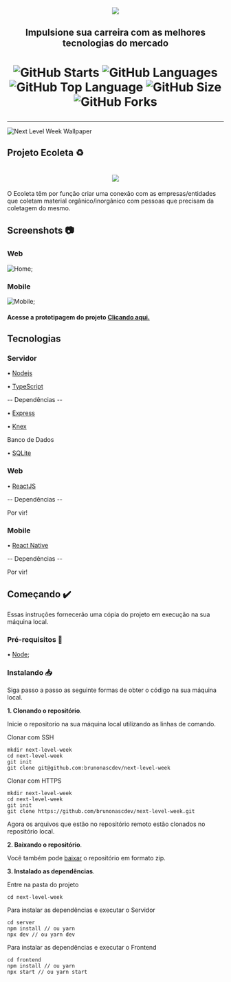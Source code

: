 <h1 align="center"><img src="https://i.ibb.co/Kbpy6hM/new.png" /></h1>
<h2 align="center">Impulsione sua carreira com as melhores tecnologias do mercado</h2>

<h1 align="center">

![GitHub Starts](https://img.shields.io/github/stars/brunonascdev/next-level-week?color=%237159C1&style=for-the-badge)
![GitHub Languages](https://img.shields.io/github/languages/count/brunonascdev/next-level-week?color=%237159c1&style=for-the-badge)
![GitHub Top Language](https://img.shields.io/github/languages/top/brunonascdev/next-level-week?color=7159c1&style=for-the-badge)
![GitHub Size](https://img.shields.io/github/repo-size/brunonascdev/next-level-week?color=%237159c1&style=for-the-badge)
![GitHub Forks](https://img.shields.io/github/forks/brunonascdev/next-level-week?color=%237159c1&style=for-the-badge)

</h1>
<hr>

![Next Level Week Wallpaper](https://i.ibb.co/30VDgZL/1920x1080.jpg)

## Projeto Ecoleta ♻️
<h1 align="center"><img src="https://i.ibb.co/8X5QGH8/Novo-Projeto.png" /></h1>

O Ecoleta têm por função criar uma conexão com as empresas/entidades que coletam material orgânico/inorgânico com pessoas que precisam da coletagem do mesmo.

## Screenshots :camera:
### Web

![Home](https://i.ibb.co/ZN7jy0P/Home.png);

### Mobile

![Mobile](https://i.ibb.co/ssvY39t/In-cio.png);

#### Acesse a prototipagem do projeto [Clicando aqui.](https://www.figma.com/file/9TlOcj6l7D05fZhU12xWT3/Ecoleta-(Booster)?node-id=4%3A422)

## Tecnologias
### Servidor

• [Nodejs](https://nodejs.org/en/)

• [TypeScript](https://www.typescriptlang.org/)

-- Dependências --

• [Express](https://expressjs.com/pt-br/)

• [Knex](http://knexjs.org/)

Banco de Dados

• [SQLite](https://www.sqlite.org/index.html)

### Web

• [ReactJS](https://pt-br.reactjs.org/)

-- Dependências --

Por vir!

### Mobile

• [React Native](https://reactnative.dev/)

-- Dependências --

Por vir!

## Começando :heavy_check_mark:

Essas instruções fornecerão uma cópia do projeto em execução na sua máquina local.

### Pré-requisitos :pencil:

• [Node](https://nodejs.org/en/);

### Instalando :inbox_tray:
Siga passo a passo as seguinte formas de obter o código na sua máquina local.

**1. Clonando o repositório**.

Inicie o repositorio na sua máquina local utilizando as linhas de comando.

Clonar com SSH
```
mkdir next-level-week
cd next-level-week
git init
git clone git@github.com:brunonascdev/next-level-week
```
Clonar com HTTPS 
```
mkdir next-level-week
cd next-level-week
git init
git clone https://github.com/brunonascdev/next-level-week.git
```
Agora os arquivos que estão no repositório remoto estão clonados no repositório local.

**2. Baixando o repositório**.

Você também pode [baixar](https://github.com/brunonascdev/next-level-week/archive/master.zip) o repositório em formato zip.

**3. Instalado as dependências**.

Entre na pasta do projeto 
```
cd next-level-week
```
Para instalar as dependências e executar o Servidor
```
cd server
npm install // ou yarn
npx dev // ou yarn dev
```
Para instalar as dependências e executar o Frontend
``` 
cd frontend
npm install // ou yarn
npx start // ou yarn start
```

